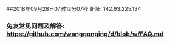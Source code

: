 ##2018年09月28日07时12分07秒 新址: 142.93.225.134
### 兔友常见问题及解答: https://github.com/wanggonging/d/blob/w/FAQ.md
